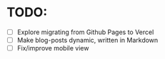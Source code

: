 # TODO:
- [ ] Explore migrating from Github Pages to Vercel
- [ ] Make blog-posts dynamic, written in Markdown
- [ ] Fix/improve mobile view